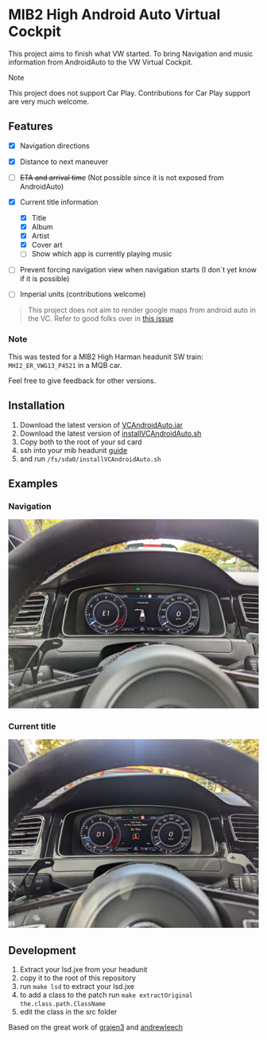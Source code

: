 # MIB2 High Android Auto Virtual Cockpit

This project aims to finish what VW started. To bring Navigation and music information from AndroidAuto to the VW Virtual Cockpit.

> [!NOTE]
> This project does not support Car Play. Contributions for Car Play support are very much welcome.

## Features
- [X] Navigation directions
- [X] Distance to next maneuver
- [ ] ~~ETA and arrival time~~ (Not possible since it is not exposed from AndroidAuto)
- [X] Current title information
  - [X] Title
  - [X] Album
  - [X] Artist
  - [X] Cover art
  - [ ] Show which app is currently playing music
- [ ] Prevent forcing navigation view when navigation starts (I don´t yet know if it is possible)
- [ ] Imperial units (contributions welcome)


> This project does not aim to render google maps from android auto in the VC. Refer to good folks over in [this issue](https://github.com/jilleb/mib2-toolbox/issues/159)

### Note
This was tested for a MIB2 High Harman headunit SW train: `MHI2_ER_VWG13_P4521` in a MQB car. 

Feel free to give feedback for other versions.

## Installation

1. Download the latest version of [VCAndroidAuto.jar](https://github.com/adi961/mib2-android-auto-vc/releases/latest/download/VCAndroidAuto.jar)
2. Download the latest version of [installVCAndroidAuto.sh](https://github.com/adi961/mib2-android-auto-vc/releases/latest/download/installVCAndroidAuto.sh)
3. Copy both to the root of your sd card
4. ssh into your mib headunit [guide](https://github.com/jilleb/mib2-toolbox/wiki/SSH-Login)
5. and run `/fs/sda0/installVCAndroidAuto.sh`

## Examples

### Navigation

![Navigation](assets/Navigation.jpg)

### Current title

![Current title](assets/CurrentTitle.jpg)

## Development

1. Extract your lsd.jxe from your headunit
2. copy it to the root of this repository
3. run `make lsd` to extract your lsd.jxe
4. to add a class to the patch run `make extractOriginal the.class.path.ClassName`
5. edit the class in the src folder

Based on the great work of [grajen3](https://github.com/grajen3/mib2-lsd-patching) and [andrewleech](https://github.com/andrewleech)
